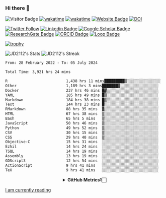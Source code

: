 ### Hi there 👋
![Visitor Badge](https://visitor-badge.laobi.icu/badge?page_id=JD2112.JD2112)
[![wakatime](https://github.com/JD2112/JD2112/actions/workflows/waka-readme.yml/badge.svg)](https://github.com/JD2112/JD2112/actions/workflows/waka-readme.yml)
[![wakatime](https://wakatime.com/badge/user/fe95275f-909a-4147-a45d-624981173898.svg)](https://wakatime.com/@fe95275f-909a-4147-a45d-624981173898)
[![Website Badge](https://img.shields.io/badge/website-informational?style=flat-square)](http://jyotirmoydas.netlify.app)
[![DOI](https://zenodo.org/badge/668165851.svg)](https://zenodo.org/doi/10.5281/zenodo.11104069)

[![Twitter Follow](https://img.shields.io/twitter/follow/jyotirmoy21?style=social)](https://twitter.com/jyotirmoy21)
[![Linkedin Badge](https://img.shields.io/badge/-jyotirmoy-blue?style=plastic&logo=Linkedin&logoColor=white&link=https://www.linkedin.com/in/dasjyotirmoy/)](https://www.linkedin.com/in/dasjyotirmoy/)
[![Google Scholar Badge](https://img.shields.io/badge/-jyotirmoy-blue?style=plastic&logo=GoogleScholar&logoColor=white&link=https://scholar.google.se/citations?user=IMBYOv8AAAAJ&hl=en)](https://scholar.google.se/citations?user=IMBYOv8AAAAJ&hl=en)
[![ResearchGate Badge](https://img.shields.io/badge/-jyotirmoy-cyan?style=plastic&logo=ResearchGate&logoColor=white&link=https://www.researchgate.net/profile/Jyotirmoy-Das-3)](https://www.researchgate.net/profile/Jyotirmoy-Das-3)
[![ORCiD Badge](https://img.shields.io/badge/-jyotirmoy-green?style=plastic&logo=orcid&logoColor=white&link=https://orcid.org/0000-0002-5649-4658)](https://orcid.org/0000-0002-5649-4658)
[![Loop Badge](https://img.shields.io/badge/-jyotirmoy-orange?style=plastic&logo=Loop&logoColor=white&link=https://loop.frontiersin.org/people/1519976/overview)](https://loop.frontiersin.org/people/1519976/overview)

[![trophy](https://github-profile-trophy.vercel.app/?username=JD2112)](https://github.com/ryo-ma/github-profile-trophy)

<!--
**JD2112/JD2112** is a ✨ _special_ ✨ repository because its `README.md` (this file) appears on your GitHub profile.

Here are some ideas to get you started:

- 🔭 I’m currently working on ...
- 🌱 I’m currently learning ...
- 👯 I’m looking to collaborate on ...
- 🤔 I’m looking for help with ...
- 💬 Ask me about ...
- 📫 How to reach me: ...
- 😄 Pronouns: ...
- ⚡ Fun fact: ...
![JD2112's Top Languages](https://github-readme-stats.vercel.app/api/top-langs/?username=JD2112&theme=vue-dark&show_icons=true&hide_border=true&layout=compact)
-->
![JD2112's Stats](https://github-readme-stats.vercel.app/api?username=JD2112&theme=vue-dark&show_icons=true&hide_border=true&count_private=true)
![JD2112's Streak](https://github-readme-streak-stats.herokuapp.com/?user=JD2112&theme=vue-dark&hide_border=true)





<!--START_SECTION:waka-->

```txt
From: 28 February 2022 - To: 05 July 2024

Total Time: 3,921 hrs 24 mins

R                          1,438 hrs 11 mins█████████▒░░░░░░░░░░░░░░░   36.68 %
Other                      1,189 hrs 3 mins███████▓░░░░░░░░░░░░░░░░░   30.32 %
Docker                     237 hrs 46 mins █▓░░░░░░░░░░░░░░░░░░░░░░░   06.06 %
YAML                       185 hrs 49 mins █▒░░░░░░░░░░░░░░░░░░░░░░░   04.74 %
Markdown                   184 hrs 38 mins █▒░░░░░░░░░░░░░░░░░░░░░░░   04.71 %
Text                       144 hrs 23 mins █░░░░░░░░░░░░░░░░░░░░░░░░   03.68 %
RMarkdown                  88 hrs 35 mins  ▓░░░░░░░░░░░░░░░░░░░░░░░░   02.26 %
HTML                       67 hrs 38 mins  ▒░░░░░░░░░░░░░░░░░░░░░░░░   01.72 %
Bash                       65 hrs 5 mins   ▒░░░░░░░░░░░░░░░░░░░░░░░░   01.66 %
JavaScript                 50 hrs 46 mins  ▒░░░░░░░░░░░░░░░░░░░░░░░░   01.29 %
Python                     49 hrs 52 mins  ▒░░░░░░░░░░░░░░░░░░░░░░░░   01.27 %
CSV                        30 hrs 15 mins  ▒░░░░░░░░░░░░░░░░░░░░░░░░   00.77 %
CSS                        29 hrs 40 mins  ▒░░░░░░░░░░░░░░░░░░░░░░░░   00.76 %
Objective-C                15 hrs 31 mins  ░░░░░░░░░░░░░░░░░░░░░░░░░   00.40 %
Ezhil                      14 hrs 24 mins  ░░░░░░░░░░░░░░░░░░░░░░░░░   00.37 %
TSQL                       14 hrs 19 mins  ░░░░░░░░░░░░░░░░░░░░░░░░░   00.37 %
Assembly                   13 hrs 19 mins  ░░░░░░░░░░░░░░░░░░░░░░░░░   00.34 %
GDScript3                  12 hrs 54 mins  ░░░░░░░░░░░░░░░░░░░░░░░░░   00.33 %
ActionScript               9 hrs 41 mins   ░░░░░░░░░░░░░░░░░░░░░░░░░   00.25 %
TeX                        9 hrs 41 mins   ░░░░░░░░░░░░░░░░░░░░░░░░░   00.25 %
```

<!--END_SECTION:waka-->

<div align="center">
    <details>
        <summary><b>GitHub Metrics👇🏻</b></summary>
    <br>
        
[Get Details](https://metrics.lecoq.io/insights/JD2112)
    </details>
</div>

<a target="_blank" href="https://www.goodreads.com/user/show/21242415-jyotirmoy-das">I am currently reading</a>


